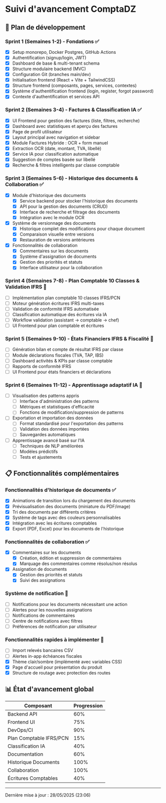 # Suivi d'avancement ComptaDZ

## 📅 Plan de développement

### Sprint 1 (Semaines 1-2) - Fondations ✅
- [x] Setup monorepo, Docker Postgres, GitHub Actions
- [x] Authentification (signup/login, JWT)
- [x] Dashboard de base & multi-tenant schema
- [x] Structure modulaire backend (MVC)
- [x] Configuration Git (branches main/dev)
- [x] Initialisation frontend (React + Vite + TailwindCSS)
- [x] Structure frontend (composants, pages, services, contextes)
- [x] Système d'authentification frontend (login, register, forgot password)
- [x] Contexte d'authentification et services API

### Sprint 2 (Semaines 3-4) - Factures & Classification IA ✅
- [x] UI Frontend pour gestion des factures (liste, filtres, recherche)
- [x] Dashboard avec statistiques et aperçu des factures
- [x] Page de profil utilisateur
- [x] Layout principal avec navigation et sidebar
- [x] Module Factures Hybride : OCR + form manuel
- [x] Extraction OCR (date, montant, TVA, libellé)
- [x] Service IA pour classification automatique
- [x] Suggestion de comptes basée sur libellé
- [x] Recherche & filtres intelligents par classe comptable

### Sprint 3 (Semaines 5-6) - Historique des documents & Collaboration ✅
- [x] Module d'historique des documents
  - [x] Service backend pour stocker l'historique des documents
  - [x] API pour la gestion des documents (CRUD)
  - [x] Interface de recherche et filtrage des documents
  - [x] Intégration avec le module OCR
- [x] Système de versionnage des documents
  - [x] Historique complet des modifications pour chaque document
  - [x] Comparaison visuelle entre versions
  - [x] Restauration de versions antérieures
- [x] Fonctionnalités de collaboration
  - [x] Commentaires sur les documents
  - [x] Système d'assignation de documents
  - [x] Gestion des priorités et statuts
  - [x] Interface utilisateur pour la collaboration
### Sprint 4 (Semaines 7-8) - Plan Comptable 10 Classes & Validation IFRS 🔄
- [ ] Implémentation plan comptable 10 classes IFRS/PCN
- [ ] Moteur génération écritures IFRS multi-taxes
- [ ] Validation de conformité IFRS automatisée
- [ ] Classification automatique des écritures via IA
- [ ] Workflow validation (assistant → comptable → chef)
- [ ] UI Frontend pour plan comptable et écritures

### Sprint 5 (Semaines 9-10) - États Financiers IFRS & Fiscalité 🔄
- [ ] Génération bilan et compte de résultat IFRS par classe
- [ ] Module déclarations fiscales (TVA, TAP, IBS)
- [ ] Dashboard activités & KPIs par classe comptable
- [ ] Rapports de conformité IFRS
- [ ] UI Frontend pour états financiers et déclarations

### Sprint 6 (Semaines 11-12) - Apprentissage adaptatif IA 🔄
- [ ] Visualisation des patterns appris
  - [ ] Interface d'administration des patterns
  - [ ] Métriques et statistiques d'efficacité
  - [ ] Fonctions de modification/suppression de patterns
- [ ] Exportation et importation des données
  - [ ] Format standardisé pour l'exportation des patterns
  - [ ] Validation des données importées
  - [ ] Sauvegardes automatiques
- [ ] Apprentissage avancé basé sur l'IA
  - [ ] Techniques de NLP améliorées
  - [ ] Modèles prédictifs
  - [ ] Tests et ajustements

## 📋 Fonctionnalités complémentaires

### Fonctionnalités d'historique de documents ✅
- [x] Animations de transition lors du chargement des documents
- [x] Prévisualisation des documents (miniature du PDF/image)
- [x] Tri des documents par différents critères
- [x] Système de tags avec des couleurs personnalisables
- [x] Intégration avec les écritures comptables
- [x] Export (PDF, Excel) pour les documents de l'historique

### Fonctionnalités de collaboration ✅
- [x] Commentaires sur les documents
  - [x] Création, édition et suppression de commentaires
  - [x] Marquage des commentaires comme résolus/non résolus
- [x] Assignation de documents
  - [x] Gestion des priorités et statuts
  - [x] Suivi des assignations

### Système de notification 🔄
- [ ] Notifications pour les documents nécessitant une action
- [ ] Alertes pour les nouvelles assignations
- [ ] Notifications de commentaires
- [ ] Centre de notifications avec filtres
- [ ] Préférences de notification par utilisateur

### Fonctionnalités rapides à implémenter 🔄
- [ ] Import relevés bancaires CSV
- [ ] Alertes in-app échéances fiscales
- [x] Thème clair/sombre (implémenté avec variables CSS)
- [x] Page d'accueil pour présentation du produit
- [x] Structure de routage avec protection des routes

## 📊 État d'avancement global

| Composant | Progression |
|-----------|-------------|
| Backend API | 60% |
| Frontend UI | 75% |
| DevOps/CI | 90% |
| Plan Comptable IFRS/PCN | 15% |
| Classification IA | 40% |
| Documentation | 60% |
| Historique Documents | 100% |
| Collaboration | 100% |
| Écritures Comptables | 40% |

---

Dernière mise à jour : 28/05/2025 (23:06)
